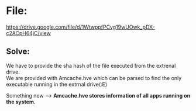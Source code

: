 # File: 
https://drive.google.com/file/d/1WtwppfPCvg19wUOwk_pDX-c2ACpH64jC/view  

## Solve:  
We have to provide the sha hash of the file executed from the extrenal drive.  
We are provided with Amcache.hve which can be parsed to find the only executable running in the extrnal drive(:E)  

Something new --> **Amcache.hve stores information of all apps running on the system.**
